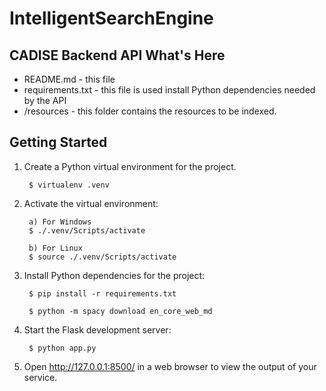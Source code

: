 # IntelligentSearchEngine
CADISE Backend API
What's Here
-----------

* README.md - this file
* requirements.txt - this file is used install Python dependencies needed by the API
* /resources  - this folder contains the resources to be indexed.

Getting Started
---------------

1. Create a Python virtual environment for the project.

        $ virtualenv .venv

2. Activate the virtual environment:

        a) For Windows
        $ ./.venv/Scripts/activate

        b) For Linux
        $ source ./.venv/Scripts/activate

3. Install Python dependencies for the project:

        $ pip install -r requirements.txt

        $ python -m spacy download en_core_web_md

4. Start the Flask development server:

        $ python app.py 

5. Open http://127.0.0.1:8500/ in a web browser to view the output of your
   service.
